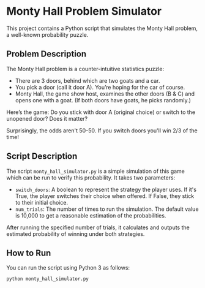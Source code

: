 # Monty Hall Problem Simulator

This project contains a Python script that simulates the Monty Hall problem, a well-known probability puzzle.

## Problem Description

The Monty Hall problem is a counter-intuitive statistics puzzle:

* There are 3 doors, behind which are two goats and a car.
* You pick a door (call it door A). You’re hoping for the car of course.
* Monty Hall, the game show host, examines the other doors (B & C) and opens one with a goat. (If both doors have goats, he picks randomly.)

Here’s the game: Do you stick with door A (original choice) or switch to the unopened door? Does it matter?

Surprisingly, the odds aren't 50-50. If you switch doors you'll win 2/3 of the time!

## Script Description

The script `monty_hall_simulator.py` is a simple simulation of this game which can be run to verify this probability. It takes two parameters:

* `switch_doors`: A boolean to represent the strategy the player uses. If it's True, the player switches their choice when offered. If False, they stick to their initial choice.
* `num_trials`: The number of times to run the simulation. The default value is 10,000 to get a reasonable estimation of the probabilities.

After running the specified number of trials, it calculates and outputs the estimated probability of winning under both strategies.

## How to Run

You can run the script using Python 3 as follows:

```sh
python monty_hall_simulator.py
